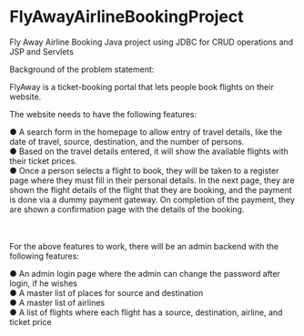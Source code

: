 # FlyAwayAirlineBookingProject
Fly Away Airline Booking Java project using JDBC for CRUD operations and JSP and Servlets

Background of the problem statement:

FlyAway is a ticket-booking portal that lets people book flights on their website.

 

The website needs to have the following features:<br/>

● A search form in the homepage to allow entry of travel details, like the date of travel, source, destination, and the number of persons.<br/>
● Based on the travel details entered, it will show the available flights with their ticket prices.<br/>
● Once a person selects a flight to book, they will be taken to a register page where they must fill in their personal details. In the next page, they are shown the flight details of the flight that they are booking, and the payment is done via a dummy payment gateway. On completion of the payment, they are shown a confirmation page with the details of the booking.<br/>   
<br/> 

For the above features to work, there will be an admin backend with the following features:<br/>

● An admin login page where the admin can change the password after login, if he wishes<br/>
● A master list of places for source and destination<br/>
● A master list of airlines<br/>
● A list of flights where each flight has a source, destination, airline, and ticket price<br/>
